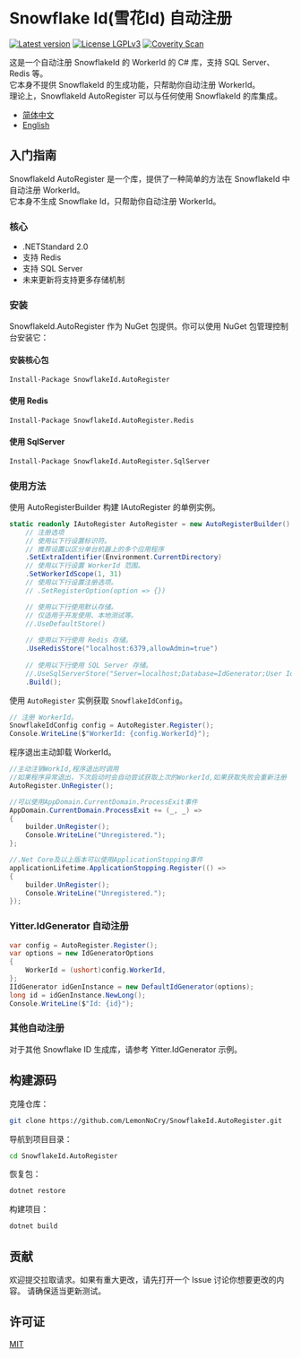 # Snowflake Id(雪花Id) 自动注册

[![Latest version](https://img.shields.io/nuget/v/SnowflakeId.AutoRegister.svg?label=nuget)](https://www.nuget.org/packages/SnowflakeId.AutoRegister) [![License LGPLv3](https://img.shields.io/badge/license-MIT-blue)](https://choosealicense.com/licenses/mit/) [![Coverity Scan](https://scan.coverity.com/projects/30455/badge.svg)](https://scan.coverity.com/projects/lemonnocry-snowflakeid-autoregister)

这是一个自动注册 SnowflakeId 的 WorkerId 的 C# 库，支持 SQL Server、Redis 等。  
它本身不提供 SnowflakeId 的生成功能，只帮助你自动注册 WorkerId。  
理论上，SnowflakeId AutoRegister 可以与任何使用 SnowflakeId 的库集成。

- [简体中文](README.md)
- [English](README.en.md)

## 入门指南

SnowflakeId AutoRegister 是一个库，提供了一种简单的方法在 SnowflakeId 中自动注册 WorkerId。  
它本身不生成 Snowflake Id，只帮助你自动注册 WorkerId。

### 核心

- .NETStandard 2.0
- 支持 Redis
- 支持 SQL Server
- 未来更新将支持更多存储机制

### 安装

SnowflakeId.AutoRegister 作为 NuGet 包提供。你可以使用 NuGet 包管理控制台安装它：

#### 安装核心包

```bash
Install-Package SnowflakeId.AutoRegister
```

#### 使用 Redis

```bash
Install-Package SnowflakeId.AutoRegister.Redis
```

#### 使用 SqlServer

```bash
Install-Package SnowflakeId.AutoRegister.SqlServer
```

### 使用方法

使用 AutoRegisterBuilder 构建 IAutoRegister 的单例实例。

```csharp
static readonly IAutoRegister AutoRegister = new AutoRegisterBuilder()
    // 注册选项
    // 使用以下行设置标识符。
    // 推荐设置以区分单台机器上的多个应用程序
    .SetExtraIdentifier(Environment.CurrentDirectory)
    // 使用以下行设置 WorkerId 范围。
    .SetWorkerIdScope(1, 31)
    // 使用以下行设置注册选项。
    // .SetRegisterOption(option => {})

    // 使用以下行使用默认存储。
    // 仅适用于开发使用、本地测试等。
    //.UseDefaultStore()
        
    // 使用以下行使用 Redis 存储。
    .UseRedisStore("localhost:6379,allowAdmin=true")
       
    // 使用以下行使用 SQL Server 存储。
    //.UseSqlServerStore("Server=localhost;Database=IdGenerator;User Id=sa;Password=123456;")
    .Build();
```

使用 `AutoRegister` 实例获取 `SnowflakeIdConfig`。

```csharp
// 注册 WorkerId。
SnowflakeIdConfig config = AutoRegister.Register();
Console.WriteLine($"WorkerId: {config.WorkerId}");
```

程序退出主动卸载 WorkerId。

```csharp
//主动注销WorkId,程序退出时调用
//如果程序异常退出，下次启动时会自动尝试获取上次的WorkerId,如果获取失败会重新注册
AutoRegister.UnRegister();

//可以使用AppDomain.CurrentDomain.ProcessExit事件
AppDomain.CurrentDomain.ProcessExit += (_, _) =>
{
    builder.UnRegister();
    Console.WriteLine("Unregistered.");
};

//.Net Core及以上版本可以使用ApplicationStopping事件
applicationLifetime.ApplicationStopping.Register(() =>
{
    builder.UnRegister();
    Console.WriteLine("Unregistered.");
});

```

### Yitter.IdGenerator 自动注册

```csharp
var config = AutoRegister.Register();
var options = new IdGeneratorOptions
{
    WorkerId = (ushort)config.WorkerId,
};
IIdGenerator idGenInstance = new DefaultIdGenerator(options);
long id = idGenInstance.NewLong();
Console.WriteLine($"Id: {id}");
```

### 其他自动注册

对于其他 Snowflake ID 生成库，请参考 Yitter.IdGenerator 示例。

## 构建源码

克隆仓库：

```bash
git clone https://github.com/LemonNoCry/SnowflakeId.AutoRegister.git
```

导航到项目目录：

```bash
cd SnowflakeId.AutoRegister 
```

恢复包：

```bash 
dotnet restore 
```

构建项目：

```bash
dotnet build
```

## 贡献

欢迎提交拉取请求。如果有重大更改，请先打开一个 Issue 讨论你想要更改的内容。
请确保适当更新测试。

## 许可证

[MIT](https://choosealicense.com/licenses/mit/)





